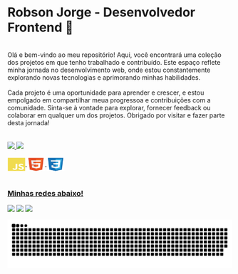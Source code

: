 <h1>Robson Jorge - Desenvolvedor Frontend 👋</h1> <br>
Olá e bem-vindo ao meu repositório! Aqui, você encontrará uma coleção dos projetos em que tenho trabalhado e contribuído. Este espaço reflete minha jornada no desenvolvimento web, onde estou constantemente explorando novas tecnologias e aprimorando minhas habilidades.
<br><br>
Cada projeto é uma oportunidade para aprender e crescer, e estou empolgado em compartilhar meua progressoa e contribuições com a comunidade. Sinta-se à vontade para explorar, fornecer feedback ou colaborar em qualquer um dos projetos. Obrigado por visitar e fazer parte desta jornada!
<br><br><br>
<div>
  <a href="https://github.com/Robson-jorge">
  <img height="180em" src="https://github-readme-stats.vercel.app/api?username=Robson-Jorge&show_icons=true&theme=tokyonight&include_all_commits=true&count_private=true"/>
  <img height="180em" src="https://github-readme-stats.vercel.app/api/top-langs/?username=Robson-Jorge&layout=compact&langs_count=6&theme=tokyonight"/>
</div>
<div style="display: inline_block"><br>
  <img align="center" alt="Js" height="30" width="40" src="https://raw.githubusercontent.com/devicons/devicon/master/icons/javascript/javascript-plain.svg">
  <img align="center" alt="HTML" height="30" width="40" src="https://raw.githubusercontent.com/devicons/devicon/master/icons/html5/html5-original.svg">
  <img align="center" alt="CSS" height="30" width="40" src="https://raw.githubusercontent.com/devicons/devicon/master/icons/css3/css3-original.svg">
</div>
 
 <br>
 
  ### Minhas redes abaixo!
 
<div> 
  <a href="https://www.instagram.com/robsonsouzajorge" target="_Blank"><img src="https://img.shields.io/badge/-Instagram-%23E4405F?style=for-the-badge&logo=instagram&logoColor=white" target="_Blank"></a>
  <a href = "mailto:robsonsouzajorge@hotmail.com" target="_Blank"><img src="https://img.shields.io/badge/-Gmail-%23333?style=for-the-badge&logo=gmail&logoColor=white" target="_Blank"></a>
  <a href="https://www.linkedin.com/in/robson-jorge-62a12a26a/" target="_Blank"><img src="https://img.shields.io/badge/-LinkedIn-%230077B5?style=for-the-badge&logo=linkedin&logoColor=white" target="_Blank"></a> 

  ![snake gif](https://github.com/Robson-jorge/Robson-jorge/blob/output/github-contribution-grid-snake.svg)
</div>
